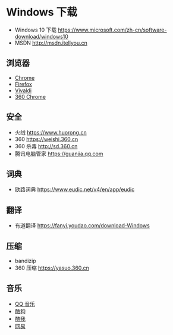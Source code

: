 # Windows 下载
- Windows 10 下载 https://www.microsoft.com/zh-cn/software-download/windows10
- MSDN http://msdn.itellyou.cn

## 浏览器
- [Chrome](https://www.google.com/chrome)
- [Firefox](https://www.mozilla.org/en-US/firefox/)
- [Vivaldi](https://vivaldi.com)
- [360 Chrome](https://browser.360.cn/ee)

## 安全
- 火绒 https://www.huorong.cn
- 360 https://weishi.360.cn
- 360 杀毒 http://sd.360.cn
- 腾讯电脑管家 https://guanjia.qq.com

## 词典
- 欧路词典 https://www.eudic.net/v4/en/app/eudic

## 翻译
- 有道翻译 https://fanyi.youdao.com/download-Windows

## 压缩
- bandizip
- 360 压缩 https://yasuo.360.cn

## 音乐
- [QQ 音乐](https://y.qq.com)
- [酷狗](http://www.kugou.com)
- [酷我](http://kuwo.cn)
- [网易](https://music.163.com)